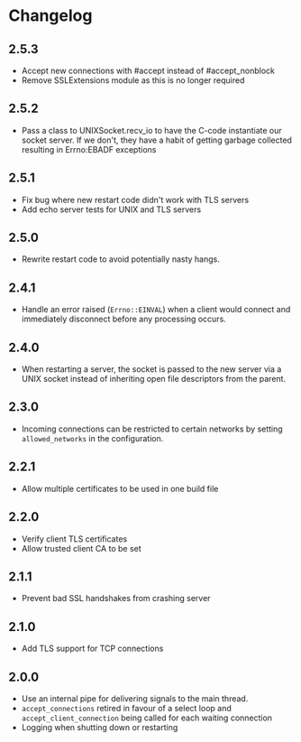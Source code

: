 # Changelog

## 2.5.3
* Accept new connections with #accept instead of #accept_nonblock
* Remove SSLExtensions module as this is no longer required

## 2.5.2
* Pass a class to UNIXSocket.recv_io to have the C-code instantiate our socket server. If we don't, they have a habit of getting garbage collected resulting in Errno:EBADF exceptions

## 2.5.1
* Fix bug where new restart code didn't work with TLS servers
* Add echo server tests for UNIX and TLS servers

## 2.5.0
* Rewrite restart code to avoid potentially nasty hangs.

## 2.4.1
* Handle an error raised (`Errno::EINVAL`) when a client would connect and immediately disconnect before any processing occurs.

## 2.4.0
* When restarting a server, the socket is passed to the new server via a UNIX socket instead of inheriting open file descriptors from the parent.

## 2.3.0
* Incoming connections can be restricted to certain networks by setting `allowed_networks` in the configuration.

## 2.2.1
* Allow multiple certificates to be used in one build file

## 2.2.0
* Verify client TLS certificates
* Allow trusted client CA to be set

## 2.1.1
* Prevent bad SSL handshakes from crashing server

## 2.1.0
* Add TLS support for TCP connections

## 2.0.0
* Use an internal pipe for delivering signals to the main thread.
* `accept_connections` retired in favour of a select loop and `accept_client_connection` being called for each waiting connection
* Logging when shutting down or restarting
